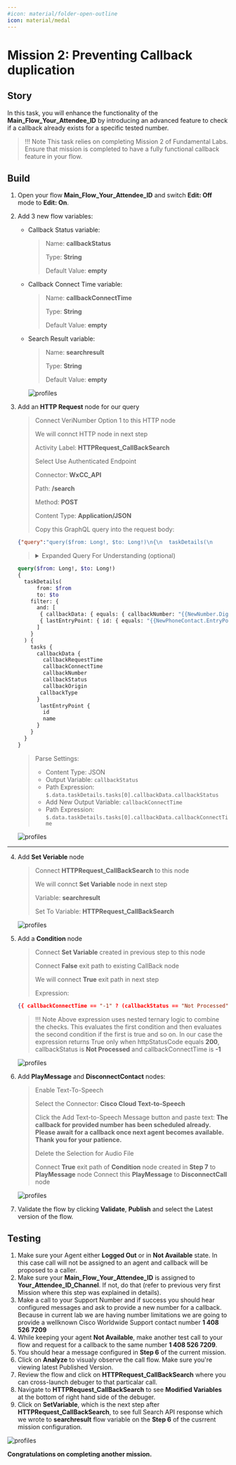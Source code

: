 ```yaml
---
#icon: material/folder-open-outline
icon: material/medal
---
```




# Mission 2: Preventing Callback duplication

## Story 

In this task, you will enhance the functionality of the **<span class="attendee-id-container">Main_Flow_<span class="attendee-id-placeholder" data-prefix="Main_Flow_">Your_Attendee_ID</span><span class="copy" title="Click to copy!"></span></span>** by introducing an advanced feature to check if a callback already exists for a specific tested number. 

> !!! Note
      This task relies on completing Mission 2 of Fundamental Labs. Ensure that mission is completed to have a fully functional callback feature in your flow.


## Build

1. Open your flow **<span class="attendee-id-container">Main_Flow_<span class="attendee-id-placeholder" data-prefix="Main_Flow_">Your_Attendee_ID</span><span class="copy" title="Click to copy!"></span></span>** and switch **Edit: Off** mode to **Edit: On**.

2. Add 3 new flow variables: 

    - Callback Status variable:
    
      >
      > Name: **callbackStatus**<span class="copy-static" data-copy-text="callbackStatus"><span class="copy" title="Click to copy!"></span></span>
      >
      > Type: **String**
      >
      > Default Value: **empty**
    
    - Callback Connect Time variable:
      
      >
      > Name: **callbackConnectTime**<span class="copy-static" data-copy-text="callbackConnectTime"><span class="copy" title="Click to copy!"></span></span>
      >
      > Type: **String**
      >
      > Default Value: **empty**
      
    - Search Result variable:
      
      >
      > Name: **searchresult**<span class="copy-static" data-copy-text="searchresult"><span class="copy" title="Click to copy!"></span></span>
      >
      > Type: **String**
      >
      > Default Value: **empty**

      ![profiles](../graphics/Lab2/L2M3-1.gif)

3. Add an **HTTP Request** node for our query
    
    >
    > Connect VeriNumber Option 1 to this HTTP node
    >
    > We will connct HTTP node in next step
    >
    > Activity Label: **HTTPRequest_CallBackSearch**<span class="copy-static" data-copy-text="HTTPRequest_CallBackSearch"><span class="copy" title="Click to copy!"></span></span>
    >
    > Select Use Authenticated Endpoint
    >
    > Connector: **WxCC_API**
    > 
    > Path: **/search**
    > 
    > Method: **POST**
    > 
    > Content Type: **Application/JSON**
    >
    > Copy this GraphQL query into the request body:
    >
    ```JSON
    {"query":"query($from: Long!, $to: Long!)\n{\n  taskDetails(\n      from: $from\n      to: $to\n    filter: {\n      and: [\n       { callbackData: { equals: { callbackNumber: \"{{NewNumber.DigitsEntered}}\" } } }\n       { lastEntryPoint: { id: { equals: \"{{NewPhoneContact.EntryPointId}}\" } } }\n      ]\n    }\n  ) {\n    tasks {\n      callbackData {\n        callbackRequestTime\n        callbackConnectTime\n        callbackNumber\n        callbackStatus\n        callbackOrigin\n        callbackType\n      }\n       lastEntryPoint {\n        id\n        name\n      }\n    }\n  }\n}","variables":{"from":"{{now() | epoch(inMillis=true) - 15000000}}","to":"{{now() | epoch(inMillis=true)}}"}}
    ```
    > <details><summary>Expanded Query For Understanding (optional)</summary>
    ```GraphQL
    query($from: Long!, $to: Long!)
    {
      taskDetails(
          from: $from
          to: $to
        filter: {
          and: [
           { callbackData: { equals: { callbackNumber: "{{NewNumber.DigitsEntered}}" } } }
           { lastEntryPoint: { id: { equals: "{{NewPhoneContact.EntryPointId}}" } } }
          ]
        }
      ) {
        tasks {
          callbackData {
            callbackRequestTime
            callbackConnectTime
            callbackNumber
            callbackStatus
            callbackOrigin
           callbackType
          }
           lastEntryPoint {
            id
            name
          }
        }
      }
    }
    ```
    </details>

    > Parse Settings:
    >
    > - Content Type: JSON
    > - Output Variable: `callbackStatus`<span class="copy-static" data-copy-text="callbackStatus"><span class="copy" title="Click to copy!"></span></span>
    > - Path Expression: `$.data.taskDetails.tasks[0].callbackData.callbackStatus`<span class="copy-static" data-copy-text="$.data.taskDetails.tasks[0].callbackData.callbackStatus"><span class="copy" title="Click to copy!"></span></span>
    > - Add New Output Variable: `callbackConnectTime`<span class="copy-static" data-copy-text="callbackConnectTime"><span class="copy" title="Click to copy!"></span></span>
    > - Path Expression: `$.data.taskDetails.tasks[0].callbackData.callbackConnectTime`<span class="copy-static" data-copy-text="$.data.taskDetails.tasks[0].callbackData.callbackConnectTime"><span class="copy" title="Click to copy!"></span></span>
    >
      ![profiles](../graphics/Lab2/L2M3-2.gif)
---

4. Add **Set Veriable** node
    
    >
    > Connect **HTTPRequest_CallBackSearch** to this node
    >
    > We will connct **Set Variable** node in next step
    >
    > Variable: **searchresult**<span class="copy-static" data-copy-text="searchresult"><span class="copy" title="Click to copy!"></span></span>
    >
    > Set To Variable: **HTTPRequest_CallBackSearch**<span class="copy-static" data-copy-text="HTTPRequest_CallBackSearch"><span class="copy" title="Click to copy!"></span></span>
    >
    ![profiles](../graphics/Lab2/L2M3-3.gif)

5. Add a **Condition** node
    
      > 
      > Connect **Set Variable** created in previous step to this node
      >
      > Connect **False** exit path to existing CallBack node
      > 
      > We will connect **True** exit path in next step
      >
      > Expression: 
      ``` JSON
      {{ callbackConnectTime == "-1" ? (callbackStatus == "Not Processed" ? (HTTPRequest_CallBackSearch.httpStatusCode == 200 ? "true" : "false") : "false") : "false" }}
      ```


      > !!! Note
          Above expression uses nested ternary logic to combine the checks. This evaluates the first condition and then evaluates the second condition if the first is true and so on. In our case the expression returns True only when httpStatusCode equals **200**, callbackStatus is **Not Processed** and callbackConnectTime is **-1**

    ![profiles](../graphics/Lab2/L2M3-4.gif)

6. Add **PlayMessage** and **DisconnectContact** nodes: 
    
      > Enable Text-To-Speech
      >
      > Select the Connector: **Cisco Cloud Text-to-Speech**
      >
      > Click the Add Text-to-Speech Message button and paste text: **The callback for provided number has been scheduled already. Please await for a callback once next agent becomes available. Thank you for your patience.**<span class="copy-static" data-copy-text="The callback for provided number has been scheduled already. Please await for a callback once next agent becomes available. Thank you for your patience."><span class="copy" title="Click to copy!"></span></span>
      >
      > Delete the Selection for Audio File
      >
      > Connect **True** exit path of **Condition** node created in **Step 7** to **PlayMessage** node
      > Connect this **PlayMessage** to **DisconnectCall** node

      ![profiles](../graphics/Lab2/L2M3-5.gif)

7. Validate the flow by clicking **Validate**, **Publish** and select the Latest version of the flow.

## Testing
    
1. Make sure your Agent either **Logged Out** or in **Not Available** state. In this case call will not be assigned to an agent and callback will be proposed to a caller.
2. Make sure your **<span class="attendee-id-container">Main_Flow_<span class="attendee-id-placeholder" data-prefix="Main_Flow_">Your_Attendee_ID</span><span class="copy" title="Click to copy!"></span></span>** is assigned to **<span class="attendee-id-container"><span class="attendee-id-placeholder" data-suffix="_Channel">Your_Attendee_ID</span>_Channel<span class="copy" title="Click to copy!"></span></span>**. If not, do that (refer to previous very first Mission where this step was explained in details).
3. Make a call to your Support Number and if success you should hear configured messages and ask to provide a new number for a callback. Because in current lab we are having number limitations we are going to provide a wellknown Cisco Worldwide Support contact number **1 408 526 7209**<span class="copy-static" data-copy-text="+14085267209"><span class="copy" title="Click to copy!"></span></span>
4. While keeping your agent **Not Available**, make another test call to your flow and request for a callback to the same number **1 408 526 7209**<span class="copy-static" data-copy-text="+14085267209"><span class="copy" title="Click to copy!"></span></span>.
5. You should hear a message configured in **Step 6** of the current mission.
6. Click on **Analyze** to visualy observe the call flow. Make sure you're viewing latest Published Version.
7. Review the flow and click on **HTTPRequest_CallBackSearch** where you can cross-launch debuger to that particalar call.
8. Navigate to **HTTPRequest_CallBackSearch** to see **Modified Variables** at the bottom of right hand side of the debuger. 
9. Click on **SetVariable**, which is the next step after **HTTPRequest_CallBackSearch**, to see full Search API response which we wrote to **searchresult** flow variable on the **Step 6** of the cusrrent mission configuration. 

![profiles](../graphics/Lab2/L2M3-6.gif)

**Congratulations on completing another mission.**
